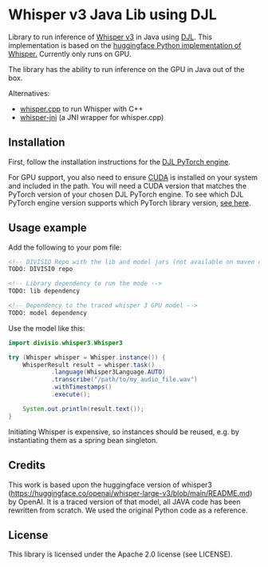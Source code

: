# Whisper v3 Java Lib using DJL

Library to run inference of [Whisper v3](https://github.com/openai/whisper) in Java using [DJL](https://djl.ai/). 
This implementation is based on the [huggingface Python implementation of Whisper.](https://huggingface.co/openai/whisper-large-v3)
Currently only runs on GPU. 

The library has the ability to run inference on the GPU in Java out of the box.

Alternatives:
- [whisper.cpp](https://github.com/ggerganov/whisper.cpp) to run Whisper with C++
- [whisper-jni](https://github.com/GiviMAD/whisper-jni) (a JNI wrapper for whisper.cpp)

## Installation

First, follow the installation instructions for the [DJL PyTorch engine](https://djl.ai/engines/pytorch/pytorch-engine/#installation).

For GPU support, you also need to ensure [CUDA](https://developer.nvidia.com/cuda-toolkit) is installed on your system and included in the path.
You will need a CUDA version that matches the PyTorch version of your chosen DJL PyTorch engine. To see which DJL PyTorch engine version supports
which PyTorch library version, [see here](https://djl.ai/engines/pytorch/pytorch-engine/#supported-pytorch-versions).

## Usage example

Add the following to your pom file: 

```xml
<!-- DIVISIO Repo with the lib and model jars (not available on maven central due to size restrictions) -->
TODO: DIVISIO repo

<!-- Library dependency to run the mode -->
TODO: lib dependency

<!-- Dependency to the traced whisper 3 GPU model -->
TODO: model dependency
```

Use the model like this: 
```java
import divisio.whisper3.Whisper3

try (Whisper whisper = Whisper.instance()) {
    WhisperResult result = whisper.task()
            .language(Whisper3Language.AUTO)
            .transcribe("/path/to/my_audio_file.wav")
            .withTimestamps()
            .execute();

    System.out.println(result.text());
}
```

Initiating Whisper is expensive, so instances should be reused, e.g. by instantiating them as a spring bean singleton.

## Credits

This work is based upon the huggingface version of whisper3 (https://huggingface.co/openai/whisper-large-v3/blob/main/README.md)
by OpenAI. It is a traced version of that model, all JAVA code has been rewritten from scratch. We used 
the original Python code as a reference.

## License

This library is licensed under the Apache 2.0 license (see LICENSE). 

